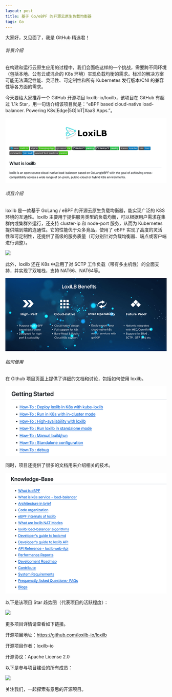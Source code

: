 ```yaml
---
layout: post
title: 基于 Go/eBPF 的开源云原生负载均衡器
tags: Go
---
```


大家好，又见面了，我是 GitHub 精选君！

###### 背景介绍

在构建和运行云原生应用的过程中，我们会面临这样的一个挑战，需要跨不同环境（包括本地、公有云或混合的 K8s 环境）实现负载均衡的需求。标准的解决方案可能无法满足性能、灵活性、可定制性和所有 Kubernetes 发行版本/CNI 的兼容性等各方面的需求。

今天要给大家推荐一个 GitHub 开源项目 loxilb-io/loxilb，该项目在 GitHub 有超过 1.1k Star，用一句话介绍该项目就是：“eBPF based cloud-native load-balancer. Powering K8s|Edge|5G|IoT|XaaS Apps.”。

![](https://raw.githubusercontent.com/ZhuPeng/pic/master/images/compress_image-20240306230311681.png)

###### 项目介绍

loxilb 是一款基于 GoLang / eBPF 的开源云原生负载均衡器，能实现广泛的 K8S 环境的互通性。loxilb 主要用于提供服务类型的负载均衡，可以根据用户需求在集群内或集群外运行，还支持 cluster-ip 和 node-port 服务，从而为 Kubernetes 提供端到端的连通性。它的性能优于众多竞品，使用了 eBPF 实现了高度的灵活性和可定制性，还提供了高级的服务质量（可分别针对负载均衡器、端点或客户端进行调整）。

![](https://github.com/loxilb-io/loxilb/assets/75648333/6f933bcf-96b7-42ba-bfe2-ea4b85b9a73b)

此外，loxilb 还在 K8s 中启用了对 SCTP 工作负载（带有多主机性）的全面支持，并实现了双堆栈，支持 NAT66、NAT64等。

![](https://raw.githubusercontent.com/ZhuPeng/pic/master/images/compress_image-20240306230341064.png)

###### 如何使用

在 Github 项目页面上提供了详细的文档和讨论，包括如何使用 loxilb。

![](https://raw.githubusercontent.com/ZhuPeng/pic/master/images/compress_image-20240306230418674.png)

同时，项目还提供了很多的文档用来介绍相关的技术。

![](https://raw.githubusercontent.com/ZhuPeng/pic/master/images/compress_image-20240306230453698.png)


以下是该项目 Star 趋势图（代表项目的活跃程度）：

![](https://api.star-history.com/svg?repos=loxilb-io/loxilb&type=Timeline)

更多项目详情请查看如下链接。

开源项目地址：https://github.com/loxilb-io/loxilb 

开源项目作者：loxilb-io

开源协议：Apache License 2.0

以下是参与项目建设的所有成员：

![](https://contrib.rocks/image?repo=loxilb-io/loxilb)

关注我们，一起探索有意思的开源项目。

